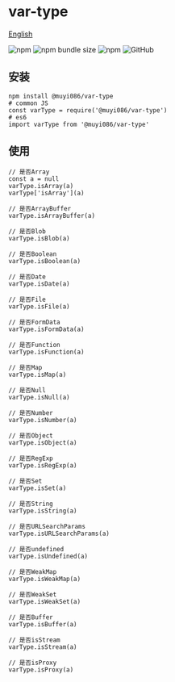 # var-type

[English](./README.md 'English')

![npm](https://img.shields.io/npm/v/@muyi086/var-type) ![npm bundle size](https://img.shields.io/bundlephobia/min/@muyi086/var-type) ![npm](https://img.shields.io/npm/dt/@muyi086/var-type) ![GitHub](https://img.shields.io/github/license/MuYi086/npm_package)

## 安装
```SHELL
npm install @muyi086/var-type
# common JS
const varType = require('@muyi086/var-type')
# es6
import varType from '@muyi086/var-type'
```

## 使用
```JS
// 是否Array
const a = null
varType.isArray(a)
varType['isArray'](a)

// 是否ArrayBuffer
varType.isArrayBuffer(a)

// 是否Blob
varType.isBlob(a)

// 是否Boolean
varType.isBoolean(a)

// 是否Date
varType.isDate(a)

// 是否File
varType.isFile(a)

// 是否FormData
varType.isFormData(a)

// 是否Function
varType.isFunction(a)

// 是否Map
varType.isMap(a)

// 是否Null
varType.isNull(a)

// 是否Number
varType.isNumber(a)

// 是否Object
varType.isObject(a)

// 是否RegExp
varType.isRegExp(a)

// 是否Set
varType.isSet(a)

// 是否String
varType.isString(a)

// 是否URLSearchParams
varType.isURLSearchParams(a)

// 是否undefined
varType.isUndefined(a)

// 是否WeakMap
varType.isWeakMap(a)

// 是否WeakSet
varType.isWeakSet(a)

// 是否Buffer
varType.isBuffer(a)

// 是否isStream
varType.isStream(a)

// 是否isProxy
varType.isProxy(a)
```